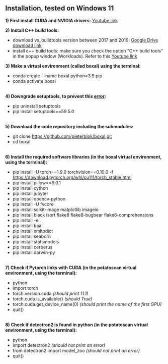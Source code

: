 ## Installation, tested on Windows 11

**1) First install CUDA and NVIDIA drivers:**
[Youtube link](https://www.youtube.com/watch?v=r7Am-ZGMef8)

**2) Install C++ build tools:**
- download vs_buildtools version between 2017 and 2019: [Google Drive download link](https://drive.google.com/file/d/1ZM6SXUuLSgii66B1k7gVBxM5USnn-ycg/view?usp=sharing) 
- install c++ build tools: make sure you check the option "C++ build tools" in the popup window (Workloads). Refer to this [Youtube link](https://www.youtube.com/watch?v=_keTL9ymGjw) 

**3) Make a virtual environment (called boxal) using the terminal:**
- conda create --name boxal python=3.9 pip
- conda activate boxal <br/> <br/>

**4) Downgrade setuptools, to prevent this [error](https://github.com/facebookresearch/detectron2/issues/3811):**
- pip uninstall setuptools
- pip install setuptools==59.5.0 <br/> <br/>

**5) Download the code repository including the submodules:**
- git clone https://github.com/pieterblok/boxal.git 
- cd boxal <br/> <br/>

**6) Install the required software libraries (in the boxal virtual environment, using the terminal):**
- pip install -U torch==1.9.0 torchvision==0.10.0 -f https://download.pytorch.org/whl/cu111/torch_stable.html
- pip install pillow==9.0.1
- pip install cython
- pip install jupyter
- pip install opencv-python
- pip install -U fvcore
- pip install scikit-image matplotlib imageio
- pip install black isort flake8 flake8-bugbear flake8-comprehensions
- pip install -e . 
- pip install baal 
- pip install xmltodict 
- pip install seaborn 
- pip install statsmodels 
- pip install cerberus
- pip install darwin-py <br/> <br/>

**7) Check if Pytorch links with CUDA (in the potatoscan virtual environment, using the terminal):**
- python
- import torch
- torch.version.cuda *(should print 11.1)*
- torch.cuda.is_available() *(should True)*
- torch.cuda.get_device_name(0) *(should print the name of the first GPU)*
- quit() <br/> <br/>

**8) Check if detectron2 is found in python (in the potatoscan virtual environment, using the terminal):**
- python
- import detectron2 *(should not print an error)*
- from detectron2 import model_zoo *(should not print an error)*
- quit() <br/><br/>
